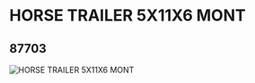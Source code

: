 # HORSE TRAILER 5X11X6 MONT
## 87703
![HORSE TRAILER 5X11X6 MONT](https://lc-www-live-s.legocdn.com/media/bricks/5/2/4567260.jpg)